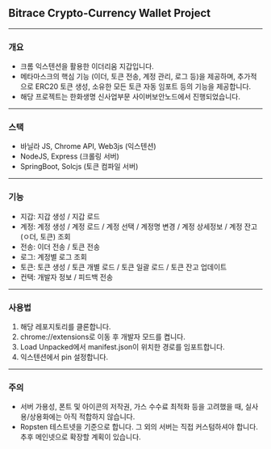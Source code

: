 ## Bitrace Crypto-Currency Wallet Project

---

### 개요

- 크롬 익스텐션을 활용한 이더리움 지갑입니다.
- 메타마스크의 핵심 기능 (이더, 토큰 전송, 계정 관리, 로그 등)을 제공하며, 추가적으로 ERC20 토큰 생성, 소유한 모든 토큰 자동 임포트 등의 기능을 제공합니다.
- 해당 프로젝트는 한화생명 신사업부문 사이버보안노드에서 진행되었습니다.

---

### 스택

- 바닐라 JS, Chrome API, Web3js (익스텐션)
- NodeJS, Express (크롤링 서버)
- SpringBoot, Solcjs (토큰 컴파일 서버)

---

### 기능

- 지갑: 지갑 생성 / 지갑 로드
- 계정: 계정 생성 / 계정 로드 / 계정 선택 / 계정명 변경 / 계정 상세정보 / 계정 잔고(ㅇ더, 토큰) 조회
- 전송: 이더 전송 / 토큰 전송
- 로그: 계정별 로그 조회
- 토큰: 토큰 생성 / 토큰 개별 로드 / 토큰 일괄 로드 / 토큰 잔고 업데이트
- 컨택: 개발자 정보 / 피드백 전송

---

### 사용법

1. 해당 레포지토리를 클론합니다.
2. chrome://extensions로 이동 후 개발자 모드를 켭니다.
3. Load Unpacked에서 manifest.json이 위치한 경로를 임포트합니다.
4. 익스텐션에서 pin 설정합니다.

---

### 주의

- 서버 가용성, 폰트 및 아이콘의 저작권, 가스 수수료 최적화 등을 고려했을 때, 실사용/상용화에는 아직 적합하지 않습니다.
- Ropsten 테스트넷을 기준으로 합니다. 그 외의 서버는 직접 커스텀하셔야 합니다. 추후 메인넷으로 확장할 계획이 있습니다.
